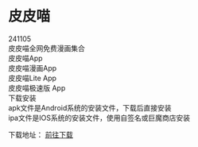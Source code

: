 # 皮皮喵
241105  
皮皮喵全网免费漫画集合  
皮皮喵App  
皮皮喵漫画App  
皮皮喵Lite App  
皮皮喵极速版 App  
下载安装  
apk文件是Android系统的安装文件，下载后直接安装  
ipa文件是IOS系统的安装文件，使用自签名或巨魔商店安装  

下载地址：
[前往下载](https://github.com/AcgLibrary/ppcat_app/releases)
